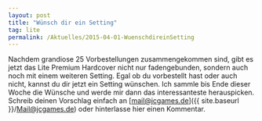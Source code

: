 ```yaml
---
layout: post
title: "Wünsch dir ein Setting"
tag: lite
permalink: /Aktuelles/2015-04-01-WuenschdireinSetting
---
```


<img class="floatleft" alt="" src="{{ site.baseurl }}/assets/pics/wasistlite.png"/>Nachdem grandiose 25 Vorbestellungen zusammengekommen sind, gibt es jetzt das Lite Premium Hardcover nicht nur fadengebunden, sondern auch noch mit einem weiteren Setting. Egal ob du vorbestellt hast oder auch nicht, kannst du dir jetzt ein Setting wünschen. Ich sammle bis Ende dieser Woche die Wünsche und werde mir dann das interessanteste herauspicken. Schreib deinen Vorschlag einfach an [mail@jcgames.de]({{ site.baseurl }}/Mail@jcgames.de) oder hinterlasse hier einen Kommentar.



